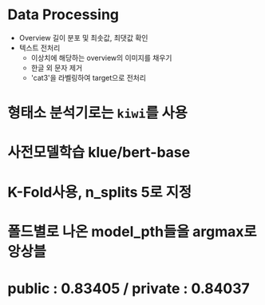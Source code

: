 # Data Processing
- Overview 길이 분포 및 최솟값, 최댓값 확인
- 텍스트 전처리
  - 이상치에 해당하는 overview의 이미지를 채우기
  - 한글 외 문자 제거
  - 'cat3'을 라벨링하여 target으로 전처리
  
 # 형태소 분석기로는 `kiwi`를 사용
 
 # 사전모델학습 klue/bert-base
 
 # K-Fold사용, n_splits 5로 지정
 # 폴드별로 나온 model_pth들을 argmax로 앙상블
 # public : 0.83405 / private : 0.84037
